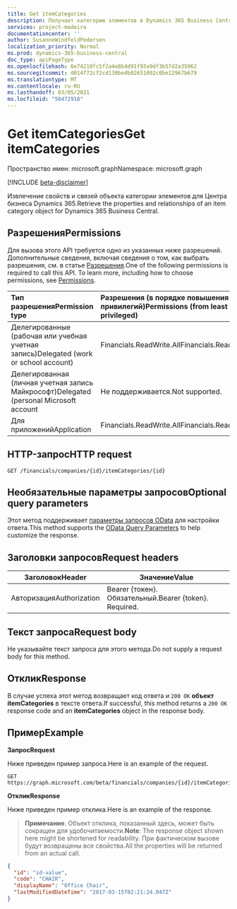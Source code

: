 ```yaml
---
title: Get itemCategories
description: Получает категорию элементов в Dynamics 365 Business Central.
services: project-madeira
documentationcenter: ''
author: SusanneWindfeldPedersen
localization_priority: Normal
ms.prod: dynamics-365-business-central
doc_type: apiPageType
ms.openlocfilehash: 6e74210fc5f2a4e8b4d91f93a9df3b57d2a35962
ms.sourcegitcommit: d014f72cf2cd130bedb02651092c0be12967b679
ms.translationtype: MT
ms.contentlocale: ru-RU
ms.lasthandoff: 03/05/2021
ms.locfileid: "50472918"
---
```

# <a name="get-itemcategories"></a><span data-ttu-id="567a2-103">Get itemCategories</span><span class="sxs-lookup"><span data-stu-id="567a2-103">Get itemCategories</span></span>

<span data-ttu-id="567a2-104">Пространство имен: microsoft.graph</span><span class="sxs-lookup"><span data-stu-id="567a2-104">Namespace: microsoft.graph</span></span>

[!INCLUDE [beta-disclaimer](../../includes/beta-disclaimer.md)]

<span data-ttu-id="567a2-105">Извлечение свойств и связей объекта категории элементов для Центра бизнеса Dynamics 365.</span><span class="sxs-lookup"><span data-stu-id="567a2-105">Retrieve the properties and relationships of an item category object for Dynamics 365 Business Central.</span></span>

## <a name="permissions"></a><span data-ttu-id="567a2-106">Разрешения</span><span class="sxs-lookup"><span data-stu-id="567a2-106">Permissions</span></span>
<span data-ttu-id="567a2-p101">Для вызова этого API требуется одно из указанных ниже разрешений. Дополнительные сведения, включая сведения о том, как выбрать разрешения, см. в статье [Разрешения](/graph/permissions-reference).</span><span class="sxs-lookup"><span data-stu-id="567a2-p101">One of the following permissions is required to call this API. To learn more, including how to choose permissions, see [Permissions](/graph/permissions-reference).</span></span>

|<span data-ttu-id="567a2-109">Тип разрешения</span><span class="sxs-lookup"><span data-stu-id="567a2-109">Permission type</span></span> |<span data-ttu-id="567a2-110">Разрешения (в порядке повышения привилегий)</span><span class="sxs-lookup"><span data-stu-id="567a2-110">Permissions (from least to most privileged)</span></span>|
|:---------------|:------------------------------------------|
|<span data-ttu-id="567a2-111">Делегированные (рабочая или учебная учетная запись)</span><span class="sxs-lookup"><span data-stu-id="567a2-111">Delegated (work or school account)</span></span>|<span data-ttu-id="567a2-112">Financials.ReadWrite.All</span><span class="sxs-lookup"><span data-stu-id="567a2-112">Financials.ReadWrite.All</span></span> |
|<span data-ttu-id="567a2-113">Делегированная (личная учетная запись Майкрософт)</span><span class="sxs-lookup"><span data-stu-id="567a2-113">Delegated (personal Microsoft account</span></span>|<span data-ttu-id="567a2-114">Не поддерживается.</span><span class="sxs-lookup"><span data-stu-id="567a2-114">Not supported.</span></span>|
|<span data-ttu-id="567a2-115">Для приложений</span><span class="sxs-lookup"><span data-stu-id="567a2-115">Application</span></span>|<span data-ttu-id="567a2-116">Financials.ReadWrite.All</span><span class="sxs-lookup"><span data-stu-id="567a2-116">Financials.ReadWrite.All</span></span>|

## <a name="http-request"></a><span data-ttu-id="567a2-117">HTTP-запрос</span><span class="sxs-lookup"><span data-stu-id="567a2-117">HTTP request</span></span>

```
GET /financials/companies/{id}/itemCategories/{id}
```

## <a name="optional-query-parameters"></a><span data-ttu-id="567a2-118">Необязательные параметры запросов</span><span class="sxs-lookup"><span data-stu-id="567a2-118">Optional query parameters</span></span>
<span data-ttu-id="567a2-119">Этот метод поддерживает [параметры запросов OData](/graph/query-parameters) для настройки ответа.</span><span class="sxs-lookup"><span data-stu-id="567a2-119">This method supports the [OData Query Parameters](/graph/query-parameters) to help customize the response.</span></span>

## <a name="request-headers"></a><span data-ttu-id="567a2-120">Заголовки запросов</span><span class="sxs-lookup"><span data-stu-id="567a2-120">Request headers</span></span>
|<span data-ttu-id="567a2-121">Заголовок</span><span class="sxs-lookup"><span data-stu-id="567a2-121">Header</span></span>       |<span data-ttu-id="567a2-122">Значение</span><span class="sxs-lookup"><span data-stu-id="567a2-122">Value</span></span>                    |
|-------------|-------------------------|
|<span data-ttu-id="567a2-123">Авторизация</span><span class="sxs-lookup"><span data-stu-id="567a2-123">Authorization</span></span>|<span data-ttu-id="567a2-p102">Bearer {токен}. Обязательный.</span><span class="sxs-lookup"><span data-stu-id="567a2-p102">Bearer {token}. Required.</span></span>|

## <a name="request-body"></a><span data-ttu-id="567a2-126">Текст запроса</span><span class="sxs-lookup"><span data-stu-id="567a2-126">Request body</span></span>
<span data-ttu-id="567a2-127">Не указывайте текст запроса для этого метода.</span><span class="sxs-lookup"><span data-stu-id="567a2-127">Do not supply a request body for this method.</span></span>

## <a name="response"></a><span data-ttu-id="567a2-128">Отклик</span><span class="sxs-lookup"><span data-stu-id="567a2-128">Response</span></span>
<span data-ttu-id="567a2-129">В случае успеха этот метод возвращает код ответа и `200 OK` **объект itemCategories** в тексте ответа.</span><span class="sxs-lookup"><span data-stu-id="567a2-129">If successful, this method returns a `200 OK` response code and an **itemCategories** object in the response body.</span></span>

## <a name="example"></a><span data-ttu-id="567a2-130">Пример</span><span class="sxs-lookup"><span data-stu-id="567a2-130">Example</span></span>

<span data-ttu-id="567a2-131">**Запрос**</span><span class="sxs-lookup"><span data-stu-id="567a2-131">**Request**</span></span>

<span data-ttu-id="567a2-132">Ниже приведен пример запроса.</span><span class="sxs-lookup"><span data-stu-id="567a2-132">Here is an example of the request.</span></span>
```http
GET https://graph.microsoft.com/beta/financials/companies/{id}/itemCategories/{id}
```

<span data-ttu-id="567a2-133">**Отклик**</span><span class="sxs-lookup"><span data-stu-id="567a2-133">**Response**</span></span>

<span data-ttu-id="567a2-134">Ниже приведен пример отклика.</span><span class="sxs-lookup"><span data-stu-id="567a2-134">Here is an example of the response.</span></span> 

> <span data-ttu-id="567a2-135">**Примечание**. Объект отклика, показанный здесь, может быть сокращен для удобочитаемости.</span><span class="sxs-lookup"><span data-stu-id="567a2-135">**Note**: The response object shown here might be shortened for readability.</span></span> <span data-ttu-id="567a2-136">При фактическом вызове будут возвращены все свойства.</span><span class="sxs-lookup"><span data-stu-id="567a2-136">All the properties will be returned from an actual call.</span></span>

```json
{
  "id": "id-value",
  "code": "CHAIR",
  "displayName": "Office Chair",
  "lastModifiedDateTime": "2017-03-15T02:21:24.047Z"
}
```



